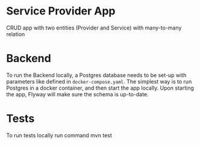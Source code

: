 # Service Provider App
CRUD app with two entities (Provider and Service) with many-to-many relation

# Backend
To run the Backend locally, a Postgres database needs to be set-up with parameters like defined in `docker-compose.yaml`.
The simplest way is to run Postgres in a docker container, and then start the app locally. Upon starting the app,
Flyway will make sure the schema is up-to-date.

# Tests
To run tests locally run command mvn test